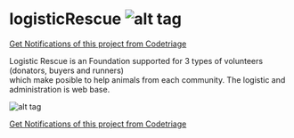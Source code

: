 # logisticRescue ![alt tag](https://www.codetriage.com/germancin/logisticrescue/badges/users.svg) 
[Get Notifications of this project from Codetriage](https://www.codetriage.com/germancin/logisticrescue)

Logistic Rescue is an Foundation supported for 3 types of volunteers (donators, buyers and runners)  
which make posible to help animals from each community. The logistic and administration is web base. 

![alt tag](https://www.codetriage.com/germancin/logisticrescue/badges/users.svg)

[Get Notifications of this project from Codetriage](https://www.codetriage.com/germancin/logisticrescue)
